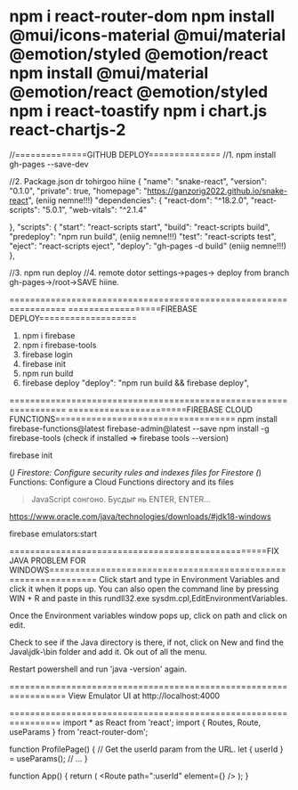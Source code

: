 npm i react-router-dom
npm install @mui/icons-material @mui/material @emotion/styled @emotion/react
npm install @mui/material @emotion/react @emotion/styled
npm i react-toastify
npm i chart.js react-chartjs-2
=====================================================================================

//==============GITHUB DEPLOY==============
//1. npm install gh-pages --save-dev

//2. Package.json dr tohirgoo hiine
{
"name": "snake-react",
"version": "0.1.0",
"private": true,
"homepage": "https://ganzorig2022.github.io/snake-react", (eniig nemne!!!)
"dependencies": {
"react-dom": "^18.2.0",
"react-scripts": "5.0.1",
"web-vitals": "^2.1.4"

},
"scripts": {
"start": "react-scripts start",
"build": "react-scripts build", 
"predeploy": "npm run build", (eniig nemne!!!)
"test": "react-scripts test",
"eject": "react-scripts eject",
"deploy": "gh-pages -d build" (eniig nemne!!!)
},

//3. npm run deploy
//4. remote dotor settings->pages->
deploy from branch
gh-pages->/root->SAVE hiine.

=================================================================
==================FIREBASE DEPLOY===================

1. npm i firebase
2. npm i firebase-tools
3. firebase login
4. firebase init
5. npm run build
6. firebase deploy
    "deploy": "npm run build && firebase deploy",

=================================================================
=======================FIREBASE CLOUD FUNCTIONS===================================
npm install firebase-functions@latest firebase-admin@latest --save
npm install -g firebase-tools (check if installed => firebase tools --version)

firebase init

(_) Firestore: Configure security rules and indexes files for Firestore
(_) Functions: Configure a Cloud Functions directory and its files

> JavaScript coнгоно.
> Бусдыг нь ENTER, ENTER...

https://www.oracle.com/java/technologies/downloads/#jdk18-windows

firebase emulators:start

==================================================FIX JAVA PROBLEM FOR WINDOWS===============================================================
Click start and type in Environment Variables and click it when it pops up. You can also open the command line by pressing WIN + R and paste in this rundll32.exe sysdm.cpl,EditEnvironmentVariables.

Once the Environment variables window pops up, click on path and click on edit.

Check to see if the Java directory is there, if not, click on New and find the Java\jdk-<version>\bin folder and add it. Ok out of all the menu.

Restart powershell and run 'java -version' again.

=================================================================
View Emulator UI at http://localhost:4000


================================================================
import * as React from 'react';
import { Routes, Route, useParams } from 'react-router-dom';

function ProfilePage() {
  // Get the userId param from the URL.
  let { userId } = useParams();
  // ...
}

function App() {
  return (
    <Routes>
      <Route path="users">
        <Route path=":userId" element={<ProfilePage />} />
        <Route path="me" element={...} />
      </Route>
    </Routes>
  );
}